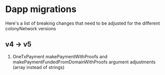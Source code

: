 # Dapp migrations

Here's a list of breaking changes that need to be adjusted for the different colonyNetwork versions

## v4 -> v5

1) OneTxPayment makePaymentWithProofs and makePaymentFundedFromDomainWithProofs argument adjustments (array instead of strings)
